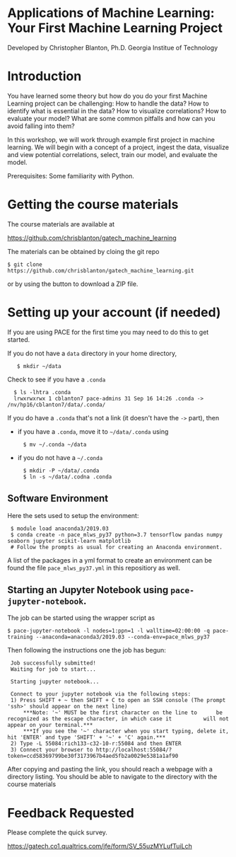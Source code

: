 # Applications of Machine Learning: Your First Machine Learning Project

Developed by Christopher Blanton, Ph.D. 
Georgia Institue of Technology


# Introduction

You have learned some theory but how do you do your first Machine Learning project can be challenging: How to handle the data? How to identify what is essential in the data? How to visualize correlations? How to evaluate your model? What are some common pitfalls and how can you avoid falling into them? 

In this workshop, we will work through example first project in machine learning. We will begin with a concept of a project, ingest the data, visualize and view potential correlations, select, train our model, and evaluate the model. 

Prerequisites: Some familiarity with Python.

# Getting the course materials

The course materials are available at

https://github.com/chrisblanton/gatech_machine_learning

The materials can be obtained by cloing the git repo

    $ git clone https://github.com/chrisblanton/gatech_machine_learning.git

or by using the button to download a ZIP file.  

# Setting up your account (if needed)

If you are using PACE for the first time you may need to do this to get started.

If you do not have a `data` directory in your home directory,

       $ mkdir ~/data

Check to see if you have a `.conda` 

      $ ls -lhtra .conda
      lrwxrwxrwx 1 cblanton7 pace-admins 31 Sep 16 14:26 .conda -> /nv/hp16/cblanton7/data/.conda/

If you do have a `.conda` that's not a link (it doesn't have the `->` part), then
- if you have a `.conda`, move it to `~/data/.conda` using

```
     $ mv ~/.conda ~/data
```

- if you do not have a `~/.conda`

```
     $ mkdir -P ~/data/.conda
     $ ln -s ~/data/.codna .conda 
```
 

## Software Environment

Here the sets used to setup the environment:

     $ module load anaconda3/2019.03
     $ conda create -n pace_mlws_py37 python=3.7 tensorflow pandas numpy seaborn jupyter scikit-learn matplotlib
     # Follow the prompts as usual for creating an Anaconda environment.

A list of the packages in a yml format to create an environment can be found the file `pace_mlws_py37.yml` in this repositiory as well. 

## Starting an Jupyter Notebook using `pace-jupyter-notebook`. 

The job can be started using the wrapper script as 

    $ pace-jupyter-notebook -l nodes=1:ppn=1 -l walltime=02:00:00 -q pace-training --anaconda=anaconda3/2019.03 --conda-env=pace_mlws_py37

Then following the instructions one the job has begun:

     Job successfully submitted!
     Waiting for job to start...
     
     Starting jupyter notebook...

     Connect to your jupyter notebook via the following steps:
     1) Press SHIFT + ~ then SHIFT + C to open an SSH console (The prompt 'ssh>' should appear on the next line)
     	 ***Note: '~' MUST be the first character on the line to   	  be recognized as the escape character, in which case it          will not appear on your terminal.***
      	 ***If you see the '~' character when you start typing, delete it, hit 'ENTER' and type 'SHIFT' + '~' + 'C' again.***
   	 2) Type -L 55084:rich133-c32-10-r:55084 and then ENTER
   	 3) Connect your browser to http://localhost:55084/?token=ccd58369799be30f3173967b4aed5fb2a0029e5381a1af90

After copying and pasting the link, you should reach a webpage with a directory listing. You should be able to navigate to the directory with the course materials


# Feedback Requested

Please complete the quick survey. 

<https://gatech.co1.qualtrics.com/jfe/form/SV_55uzMYLufTuiLch> 